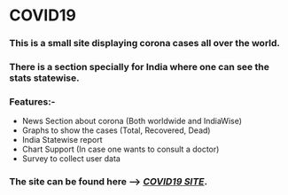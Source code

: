 #  COVID19 
### This is a small site displaying corona cases all over the world.
### There is a section specially for India where one can see the stats statewise.
### Features:-

- News Section about corona (Both worldwide and IndiaWise)
- Graphs to show the cases (Total, Recovered, Dead)
- India Statewise report
- Chart Support (In case one wants to consult a doctor)
- Survey to collect user data

### The site can be found here --> *[COVID19 SITE](https://stunning-arches-72108.herokuapp.com/)*.
